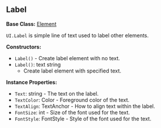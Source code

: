 ## Label

**Base Class:** [Element](Element.md)

`UI.Label` is simple line of text used to label other elements.


**Constructors:**
- `Label()` - Create label element with no text.
- `Label()`: text string
  - Create label element with specified text.

**Instance Properties:**
- `Text`: string - The text on the label.
- `TextColor`: Color - Foreground color of the text.
- `TextAlign`: TextAnchor - How to align text within the label.
- `FontSize`: int - Size of the font used for the text.
- `FontStyle`: FontStyle - Style of the font used for the text.
